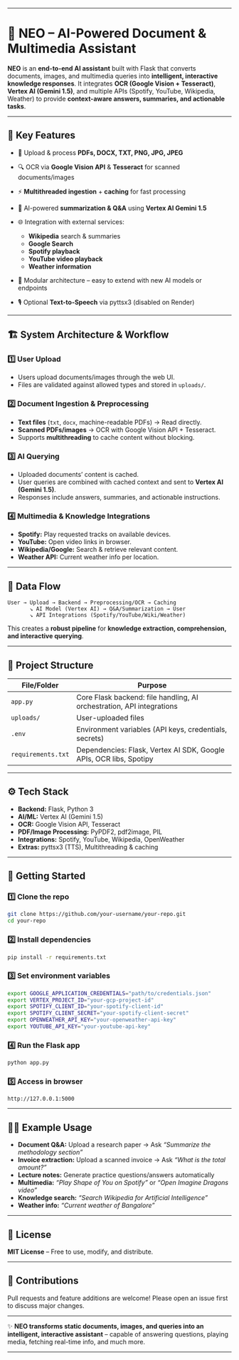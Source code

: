 -----------------------------------------------------------------------------------------------------------------------------------------------------------------------------

# 🚀 NEO – AI-Powered Document & Multimedia Assistant

**NEO** is an **end-to-end AI assistant** built with Flask that converts documents, images, and multimedia queries into **intelligent, interactive knowledge responses**. It integrates **OCR (Google Vision + Tesseract)**, **Vertex AI (Gemini 1.5)**, and multiple APIs (Spotify, YouTube, Wikipedia, Weather) to provide **context-aware answers, summaries, and actionable tasks**.

-----------------------------------------------------------------------------------------------------------------------------------------------------------------------------
## 📌 Key Features

* 📂 Upload & process **PDFs, DOCX, TXT, PNG, JPG, JPEG**
* 🔍 OCR via **Google Vision API** & **Tesseract** for scanned documents/images
* ⚡ **Multithreaded ingestion** + **caching** for fast processing
* 🤖 AI-powered **summarization & Q\&A** using **Vertex AI Gemini 1.5**
* 🌐 Integration with external services:

  * **Wikipedia** search & summaries
  * **Google Search**
  * **Spotify playback**
  * **YouTube video playback**
  * **Weather information**
* 🧩 Modular architecture – easy to extend with new AI models or endpoints
* 🎙 Optional **Text-to-Speech** via pyttsx3 (disabled on Render)

-----------------------------------------------------------------------------------------------------------------------------------------------------------------------------

## 🏗️ System Architecture & Workflow

### 1️⃣ User Upload

* Users upload documents/images through the web UI.
* Files are validated against allowed types and stored in `uploads/`.

### 2️⃣ Document Ingestion & Preprocessing

* **Text files** (`txt`, `docx`, machine-readable PDFs) → Read directly.
* **Scanned PDFs/images** → OCR with Google Vision API + Tesseract.
* Supports **multithreading** to cache content without blocking.

### 3️⃣ AI Querying

* Uploaded documents’ content is cached.
* User queries are combined with cached context and sent to **Vertex AI (Gemini 1.5)**.
* Responses include answers, summaries, and actionable instructions.

### 4️⃣ Multimedia & Knowledge Integrations

* **Spotify:** Play requested tracks on available devices.
* **YouTube:** Open video links in browser.
* **Wikipedia/Google:** Search & retrieve relevant content.
* **Weather API:** Current weather info per location.

-----------------------------------------------------------------------------------------------------------------------------------------------------------------------------

## 🔀 Data Flow

```
User → Upload → Backend → Preprocessing/OCR → Caching
       ↘ AI Model (Vertex AI) → Q&A/Summarization → User
       ↘ API Integrations (Spotify/YouTube/Wiki/Weather)
```

This creates a **robust pipeline** for **knowledge extraction, comprehension, and interactive querying**.

-----------------------------------------------------------------------------------------------------------------------------------------------------------------------------

## 📂 Project Structure

| File/Folder        | Purpose                                                               |
| ------------------ | --------------------------------------------------------------------- |
| `app.py`           | Core Flask backend: file handling, AI orchestration, API integrations |
| `uploads/`         | User-uploaded files                                                   |
| `.env`             | Environment variables (API keys, credentials, secrets)                |
| `requirements.txt` | Dependencies: Flask, Vertex AI SDK, Google APIs, OCR libs, Spotipy    |

-----------------------------------------------------------------------------------------------------------------------------------------------------------------------------

## ⚙️ Tech Stack

* **Backend:** Flask, Python 3
* **AI/ML:** Vertex AI (Gemini 1.5)
* **OCR:** Google Vision API, Tesseract
* **PDF/Image Processing:** PyPDF2, pdf2image, PIL
* **Integrations:** Spotify, YouTube, Wikipedia, OpenWeather
* **Extras:** pyttsx3 (TTS), Multithreading & caching

-----------------------------------------------------------------------------------------------------------------------------------------------------------------------------

## 🚀 Getting Started

### 1️⃣ Clone the repo

```bash
git clone https://github.com/your-username/your-repo.git
cd your-repo
```

### 2️⃣ Install dependencies

```bash
pip install -r requirements.txt
```

### 3️⃣ Set environment variables

```bash
export GOOGLE_APPLICATION_CREDENTIALS="path/to/credentials.json"
export VERTEX_PROJECT_ID="your-gcp-project-id"
export SPOTIFY_CLIENT_ID="your-spotify-client-id"
export SPOTIFY_CLIENT_SECRET="your-spotify-client-secret"
export OPENWEATHER_API_KEY="your-openweather-api-key"
export YOUTUBE_API_KEY="your-youtube-api-key"
```

### 4️⃣ Run the Flask app

```bash
python app.py
```

### 5️⃣ Access in browser

```
http://127.0.0.1:5000
```
-----------------------------------------------------------------------------------------------------------------------------------------------------------------------------

## 🧑‍💻 Example Usage

* **Document Q\&A:** Upload a research paper → Ask *“Summarize the methodology section”*
* **Invoice extraction:** Upload a scanned invoice → Ask *“What is the total amount?”*
* **Lecture notes:** Generate practice questions/answers automatically
* **Multimedia:** *“Play Shape of You on Spotify”* or *“Open Imagine Dragons video”*
* **Knowledge search:** *“Search Wikipedia for Artificial Intelligence”*
* **Weather info:** *“Current weather of Bangalore”*

-----------------------------------------------------------------------------------------------------------------------------------------------------------------------------
## 📜 License

**MIT License** – Free to use, modify, and distribute.

-----------------------------------------------------------------------------------------------------------------------------------------------------------------------------
## 🤝 Contributions

Pull requests and feature additions are welcome! Please open an issue first to discuss major changes.

-----------------------------------------------------------------------------------------------------------------------------------------------------------------------------

✨ **NEO transforms static documents, images, and queries into an intelligent, interactive assistant** – capable of answering questions, playing media, fetching real-time info, and much more.


-----------------------------------------------------------------------------------------------------------------------------------------------------------------------------
